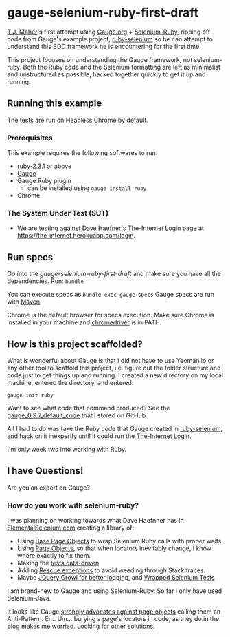 # gauge-selenium-ruby-first-draft

[T.J. Maher](http://tjmaher.com)'s first attempt using [Gauge.org](http://gauge.org) + [Selenium-Ruby](https://github.com/SeleniumHQ/selenium/wiki/Ruby-Bindings), ripping off code from Gauge's example project, [ruby-selenium](https://github.com/getgauge-examples/ruby-selenium) so he can attempt to understand this BDD framework he is encountering for the first time. 

This project focuses on understanding the Gauge framework, not selenium-ruby. Both the Ruby code and the Selenium formatting are left as minimalist and unstructured as possible, hacked together quickly to get it up and running. 

## Running this example
The tests are run on Headless Chrome by default.

### Prerequisites

This example requires the following softwares to run.
  * [ruby-2.3.1](https://www.ruby-lang.org/en/news/2016/04/26/ruby-2-3-1-released/) or above
  * [Gauge](http://getgauge.io/get-started/index.html)
  * Gauge Ruby plugin
    * can be installed using `gauge install ruby`
  * Chrome
  

### The System Under Test (SUT)

* We are testing against [Dave Haefner](https://twitter.com/tourdedave)'s The-Internet Login page at https://the-internet.herokuapp.com/login.

## Run specs

Go into the *gauge-selenium-ruby-first-draft* and make sure you have all the dependencies. Run: `bundle`

You can execute specs as `bundle exec gauge specs`
Gauge specs are run with [Maven](http://maven.apache.org/index.html).

Chrome is the default browser for specs execution. Make sure Chrome is installed in your machine and [chromedriver](https://sites.google.com/a/chromium.org/chromedriver/) is in PATH.

## How is this project scaffolded?

What is wonderful about Gauge is that I did not have to use Yeoman.io or any other tool to scaffold this project, i.e. figure out the folder structure and code just to get things up and running. I created a new directory on my local machine, entered the directory, and entered:

`gauge init ruby`

Want to see what code that command produced? See the [gauge_0.9.7_default_code](https://github.com/tjmaher/gauge_0.9.7_default_code) that I stored on GitHub. 

All I had to do was take the Ruby code that Gauge created in [ruby-selenium](https://github.com/getgauge-examples/ruby-selenium), and hack on it inexpertly until it could run the [The-Internet Login](https://the-internet.herokuapp.com/login). 

I'm only week two into working with Ruby.

## I have Questions!

Are you an expert on Gauge? 

### How do you work with selenium-ruby?

I was planning on working towards what Dave Haefnner has in [ElementalSelenium.com](http://elementalselenium) creating a library of:
* Using [Base Page Objects](http://elementalselenium.com/tips/9-use-a-base-page-object) to wrap Selenium Ruby calls with proper waits.
* Using [Page Objects](http://elementalselenium.com/tips/7-use-a-page-object), so that when locators inevitably change, I know where exactly to fix them.
* Making the [tests data-driven](http://elementalselenium.com/tips/19-data-driven-testing)
* Adding [Rescue exceptions](http://elementalselenium.com/tips/44-exception-handling) to avoid weeding through Stack traces.
* Maybe [JQuery Growl for better logging](http://elementalselenium.com/tips/53-growl), and [Wrapped Selenium Tests](http://elementalselenium.com/tips/55-wrapper)

I am brand-new to Gauge and using Selenium-Ruby. So far I only have used Selenium-Java.

It looks like Gauge [strongly advocates against page objects](https://blog.getgauge.io/are-page-objects-anti-pattern-21b6e337880f) calling them an Anti-Pattern. Er... Um... burying a page's locators in code, as they do in the blog makes me worried. Looking for other solutions.

